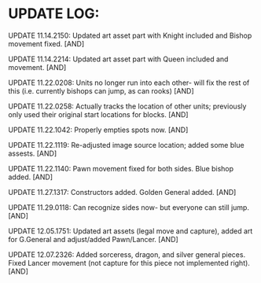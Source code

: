 # UPDATE LOG:

UPDATE 11.14.2150: Updated art asset part with Knight included and Bishop movement fixed. [AND]

UPDATE 11.14.2214: Updated art asset part with Queen included and movement. [AND]

UPDATE 11.22.0208: Units no longer run into each other- will fix the rest of this (i.e. currently bishops can jump, as can rooks) [AND]

UPDATE 11.22.0258: Actually tracks the location of other units; previously only used their original start locations for blocks. [AND]

UPDATE 11.22.1042: Properly empties spots now. [AND]

UPDATE 11.22.1119: Re-adjusted image source location; added some blue assests. [AND]

UPDATE 11.22.1140: Pawn movement fixed for both sides. Blue bishop added. [AND]

UPDATE 11.27.1317: Constructors added. Golden General added. [AND]

UPDATE 11.29.0118: Can recognize sides now- but everyone can still jump. [AND]

UPDATE 12.05.1751: Updated art assets (legal move and capture), added art for G.General and adjust/added Pawn/Lancer. [AND]

UPDATE 12.07.2326: Added sorceress, dragon, and silver general pieces. Fixed Lancer movement (not capture for this piece not implemented right). [AND]
